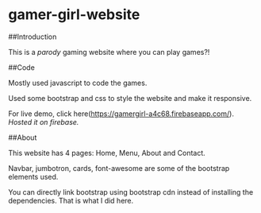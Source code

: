 # gamer-girl-website

##Introduction

This is a *parody* gaming website where you can play games?!

##Code

Mostly used javascript to code the games.

Used some bootstrap and css to style the website and make it responsive.

For live demo, click here(https://gamergirl-a4c68.firebaseapp.com/). *Hosted it on firebase.*

##About

This website has 4 pages: Home, Menu, About and Contact.

Navbar, jumbotron, cards, font-awesome are some of the bootstrap elements used.

You can directly link bootstrap using bootstrap cdn instead of installing the dependencies. That is what I did here.

